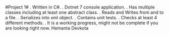 #Project 1#
. Written in C#.
. Dotnet 7 console application.
. Has multiple classes including at least one abstract class.
. Reads and Writes from and to a file.
. Serializes into xml object.
. Contains unit tests.
. Checks at least 4 different methods.
. It is a working progress, might not be complete if you are looking right now.
Hemanta Devkota
